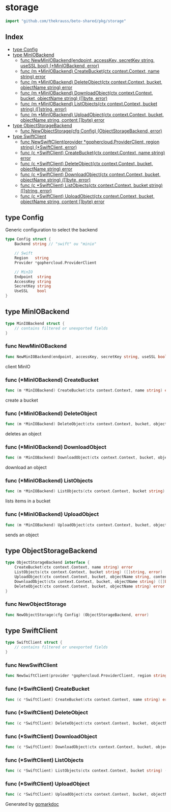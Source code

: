 <!-- Code generated by gomarkdoc. DO NOT EDIT -->

# storage

```go
import "github.com/thekrauss/beto-shared/pkg/storage"
```

## Index

- [type Config](<#Config>)
- [type MinIOBackend](<#MinIOBackend>)
  - [func NewMinIOBackend\(endpoint, accessKey, secretKey string, useSSL bool\) \(\*MinIOBackend, error\)](<#NewMinIOBackend>)
  - [func \(m \*MinIOBackend\) CreateBucket\(ctx context.Context, name string\) error](<#MinIOBackend.CreateBucket>)
  - [func \(m \*MinIOBackend\) DeleteObject\(ctx context.Context, bucket, objectName string\) error](<#MinIOBackend.DeleteObject>)
  - [func \(m \*MinIOBackend\) DownloadObject\(ctx context.Context, bucket, objectName string\) \(\[\]byte, error\)](<#MinIOBackend.DownloadObject>)
  - [func \(m \*MinIOBackend\) ListObjects\(ctx context.Context, bucket string\) \(\[\]string, error\)](<#MinIOBackend.ListObjects>)
  - [func \(m \*MinIOBackend\) UploadObject\(ctx context.Context, bucket, objectName string, content \[\]byte\) error](<#MinIOBackend.UploadObject>)
- [type ObjectStorageBackend](<#ObjectStorageBackend>)
  - [func NewObjectStorage\(cfg Config\) \(ObjectStorageBackend, error\)](<#NewObjectStorage>)
- [type SwiftClient](<#SwiftClient>)
  - [func NewSwiftClient\(provider \*gophercloud.ProviderClient, region string\) \(\*SwiftClient, error\)](<#NewSwiftClient>)
  - [func \(c \*SwiftClient\) CreateBucket\(ctx context.Context, name string\) error](<#SwiftClient.CreateBucket>)
  - [func \(c \*SwiftClient\) DeleteObject\(ctx context.Context, bucket, objectName string\) error](<#SwiftClient.DeleteObject>)
  - [func \(c \*SwiftClient\) DownloadObject\(ctx context.Context, bucket, objectName string\) \(\[\]byte, error\)](<#SwiftClient.DownloadObject>)
  - [func \(c \*SwiftClient\) ListObjects\(ctx context.Context, bucket string\) \(\[\]string, error\)](<#SwiftClient.ListObjects>)
  - [func \(c \*SwiftClient\) UploadObject\(ctx context.Context, bucket, objectName string, content \[\]byte\) error](<#SwiftClient.UploadObject>)


<a name="Config"></a>
## type Config

Generic configuration to select the backend

```go
type Config struct {
    Backend string // "swift" ou "minio"

    // Swift
    Region   string
    Provider *gophercloud.ProviderClient

    // MinIO
    Endpoint  string
    AccessKey string
    SecretKey string
    UseSSL    bool
}
```

<a name="MinIOBackend"></a>
## type MinIOBackend



```go
type MinIOBackend struct {
    // contains filtered or unexported fields
}
```

<a name="NewMinIOBackend"></a>
### func NewMinIOBackend

```go
func NewMinIOBackend(endpoint, accessKey, secretKey string, useSSL bool) (*MinIOBackend, error)
```

client MinIO

<a name="MinIOBackend.CreateBucket"></a>
### func \(\*MinIOBackend\) CreateBucket

```go
func (m *MinIOBackend) CreateBucket(ctx context.Context, name string) error
```

create a bucket

<a name="MinIOBackend.DeleteObject"></a>
### func \(\*MinIOBackend\) DeleteObject

```go
func (m *MinIOBackend) DeleteObject(ctx context.Context, bucket, objectName string) error
```

deletes an object

<a name="MinIOBackend.DownloadObject"></a>
### func \(\*MinIOBackend\) DownloadObject

```go
func (m *MinIOBackend) DownloadObject(ctx context.Context, bucket, objectName string) ([]byte, error)
```

download an object

<a name="MinIOBackend.ListObjects"></a>
### func \(\*MinIOBackend\) ListObjects

```go
func (m *MinIOBackend) ListObjects(ctx context.Context, bucket string) ([]string, error)
```

lists items in a bucket

<a name="MinIOBackend.UploadObject"></a>
### func \(\*MinIOBackend\) UploadObject

```go
func (m *MinIOBackend) UploadObject(ctx context.Context, bucket, objectName string, content []byte) error
```

sends an object

<a name="ObjectStorageBackend"></a>
## type ObjectStorageBackend



```go
type ObjectStorageBackend interface {
    CreateBucket(ctx context.Context, name string) error
    ListObjects(ctx context.Context, bucket string) ([]string, error)
    UploadObject(ctx context.Context, bucket, objectName string, content []byte) error
    DownloadObject(ctx context.Context, bucket, objectName string) ([]byte, error)
    DeleteObject(ctx context.Context, bucket, objectName string) error
}
```

<a name="NewObjectStorage"></a>
### func NewObjectStorage

```go
func NewObjectStorage(cfg Config) (ObjectStorageBackend, error)
```



<a name="SwiftClient"></a>
## type SwiftClient



```go
type SwiftClient struct {
    // contains filtered or unexported fields
}
```

<a name="NewSwiftClient"></a>
### func NewSwiftClient

```go
func NewSwiftClient(provider *gophercloud.ProviderClient, region string) (*SwiftClient, error)
```



<a name="SwiftClient.CreateBucket"></a>
### func \(\*SwiftClient\) CreateBucket

```go
func (c *SwiftClient) CreateBucket(ctx context.Context, name string) error
```



<a name="SwiftClient.DeleteObject"></a>
### func \(\*SwiftClient\) DeleteObject

```go
func (c *SwiftClient) DeleteObject(ctx context.Context, bucket, objectName string) error
```



<a name="SwiftClient.DownloadObject"></a>
### func \(\*SwiftClient\) DownloadObject

```go
func (c *SwiftClient) DownloadObject(ctx context.Context, bucket, objectName string) ([]byte, error)
```



<a name="SwiftClient.ListObjects"></a>
### func \(\*SwiftClient\) ListObjects

```go
func (c *SwiftClient) ListObjects(ctx context.Context, bucket string) ([]string, error)
```



<a name="SwiftClient.UploadObject"></a>
### func \(\*SwiftClient\) UploadObject

```go
func (c *SwiftClient) UploadObject(ctx context.Context, bucket, objectName string, content []byte) error
```



Generated by [gomarkdoc](<https://github.com/princjef/gomarkdoc>)
